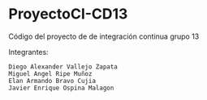 # ProyectoCI-CD13
Código del proyecto de de integración continua grupo 13

Integrantes:
````
Diego Alexander Vallejo Zapata
Miguel Angel Ripe Muñoz
Elan Armando Bravo Cujia
Javier Enrique Ospina Malagon
````
